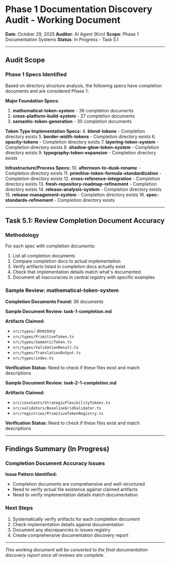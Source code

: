 # Phase 1 Documentation Discovery Audit - Working Document

**Date**: October 29, 2025
**Auditor**: AI Agent (Kiro)
**Scope**: Phase 1 Documentation Systems
**Status**: In Progress - Task 5.1

---

## Audit Scope

### Phase 1 Specs Identified

Based on directory structure analysis, the following specs have completion documents and are considered Phase 1:

**Major Foundation Specs:**
1. **mathematical-token-system** - 36 completion documents
2. **cross-platform-build-system** - 27 completion documents  
3. **semantic-token-generation** - 30 completion documents

**Token Type Implementation Specs:**
4. **blend-tokens** - Completion directory exists
5. **border-width-tokens** - Completion directory exists
6. **opacity-tokens** - Completion directory exists
7. **layering-token-system** - Completion directory exists
8. **shadow-glow-token-system** - Completion directory exists
9. **typography-token-expansion** - Completion directory exists

**Infrastructure/Process Specs:**
10. **afternoon-to-dusk-rename** - Completion directory exists
11. **primitive-token-formula-standardization** - Completion directory exists
12. **cross-reference-integration** - Completion directory exists
13. **fresh-repository-roadmap-refinement** - Completion directory exists
14. **release-analysis-system** - Completion directory exists
15. **release-management-system** - Completion directory exists
16. **spec-standards-refinement** - Completion directory exists

---

## Task 5.1: Review Completion Document Accuracy

### Methodology

For each spec with completion documents:
1. List all completion documents
2. Compare completion docs to actual implementation
3. Verify artifacts listed in completion docs actually exist
4. Check that implementation details match what's documented
5. Document all inaccuracies in central registry with specific examples

### Sample Review: mathematical-token-system

**Completion Documents Found:** 36 documents

**Sample Document Review: task-1-completion.md**

**Artifacts Claimed:**
- `src/types/` directory
- `src/types/PrimitiveToken.ts`
- `src/types/SemanticToken.ts`
- `src/types/ValidationResult.ts`
- `src/types/TranslationOutput.ts`
- `src/types/index.ts`

**Verification Status:** Need to check if these files exist and match descriptions

**Sample Document Review: task-2-1-completion.md**

**Artifacts Claimed:**
- `src/constants/StrategicFlexibilityTokens.ts`
- `src/validators/BaselineGridValidator.ts`
- `src/registries/PrimitiveTokenRegistry.ts`

**Verification Status:** Need to check if these files exist and match descriptions

---

## Findings Summary (In Progress)

### Completion Document Accuracy Issues

**Issue Pattern Identified:**
- Completion documents are comprehensive and well-structured
- Need to verify actual file existence against claimed artifacts
- Need to verify implementation details match documentation

### Next Steps

1. Systematically verify artifacts for each completion document
2. Check implementation details against documentation
3. Document any discrepancies in issues registry
4. Create comprehensive documentation discovery report

---

*This working document will be converted to the final documentation discovery report once all reviews are complete.*

